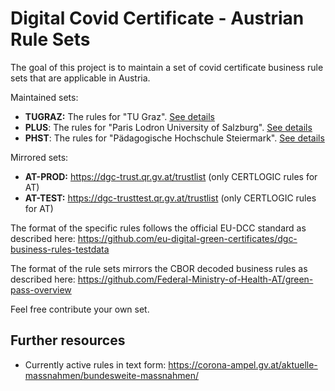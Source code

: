 # Digital Covid Certificate - Austrian Rule Sets

The goal of this project is to maintain a set of covid certificate business
rule sets that are applicable in Austria.

Maintained sets:

* **TUGRAZ:** The rules for "TU Graz". [See details](./rulesets/TUGRAZ/README.md)
* **PLUS**: The rules for "Paris Lodron University of Salzburg". [See details](./rulesets/PLUS/README.md)
* **PHST**: The rules for "Pädagogische Hochschule Steiermark". [See details](./rulesets/PHST/README.md)

Mirrored sets:

* **AT-PROD:** https://dgc-trust.qr.gv.at/trustlist (only CERTLOGIC rules for AT)
* **AT-TEST:** https://dgc-trusttest.qr.gv.at/trustlist (only CERTLOGIC rules for AT)

The format of the specific rules follows the official EU-DCC standard as
described here:
https://github.com/eu-digital-green-certificates/dgc-business-rules-testdata

The format of the rule sets mirrors the CBOR decoded business rules as described
here: https://github.com/Federal-Ministry-of-Health-AT/green-pass-overview

Feel free contribute your own set.

## Further resources

* Currently active rules in text form: https://corona-ampel.gv.at/aktuelle-massnahmen/bundesweite-massnahmen/

